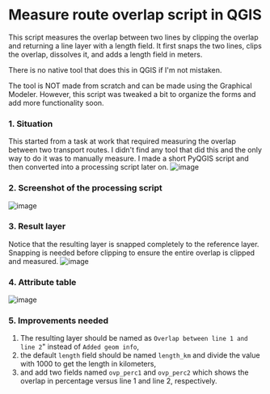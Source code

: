 # Measure route overlap script in QGIS
This script measures the overlap between two lines by clipping the overlap and returning a line layer with a length field. It first snaps the two lines, clips the overlap, dissolves it, and adds a length field in meters.

There is no native tool that does this in QGIS if I'm not mistaken.

The tool is NOT made from scratch and can be made using the Graphical Modeler. However, this script was tweaked a bit to organize the forms and add more functionality soon.

### 1. Situation
This started from a task at work that required measuring the overlap between two transport routes. I didn't find any tool that did this and the only way to do it was to manually measure. I made a short PyQGIS script and then converted into a processing script later on.
![image](https://user-images.githubusercontent.com/63440740/119226802-8e50ef00-bb3d-11eb-9f4b-eb243b384e8a.png)

### 2. Screenshot of the processing script
![image](https://user-images.githubusercontent.com/63440740/119226872-d3752100-bb3d-11eb-8712-7f7441af9a35.png)

### 3. Result layer
Notice that the resulting layer is snapped completely to the reference layer. Snapping is needed before clipping to ensure the entire overlap is clipped and measured.
![image](https://user-images.githubusercontent.com/63440740/119226910-0ddebe00-bb3e-11eb-8f36-8aa0d74cad47.png)

### 4. Attribute table
![image](https://user-images.githubusercontent.com/63440740/119226923-1df69d80-bb3e-11eb-9d25-570b069dfd1b.png)

### 5. Improvements needed
1. The resulting layer should be named as `Overlap between line 1 and line 2`" instead of `Added geom info`,
2. the default `length` field should be named `length_km` and divide the value with 1000 to get the length in kilometers,
3. and add two fields named `ovp_perc1` and `ovp_perc2` which shows the overlap in percentage versus line 1 and line 2, respectively.
